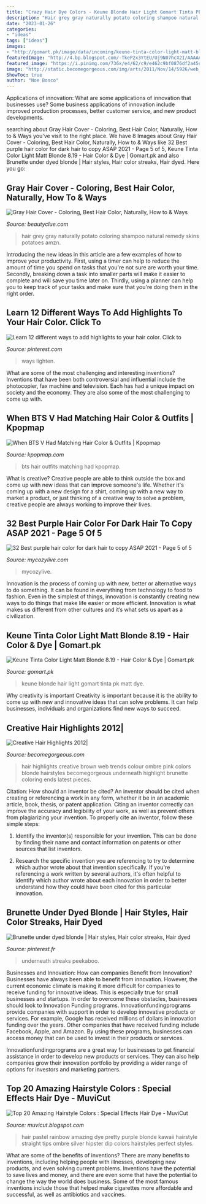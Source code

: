 ```yaml
---
title: "Crazy Hair Dye Colors - Keune Blonde Hair Light Gomart Tinta Pk Matt Dye"
description: "Hair grey gray naturally potato coloring shampoo natural remedy skins potatoes amzn"
date: "2023-01-26"
categories:
- "ideas"
tags: ["ideas"]
images:
- "http://gomart.pk/image/data/incoming/keune-tinta-color-light-matt-blonde-8-19-gomart-pakistan-3019.jpg"
featuredImage: "http://4.bp.blogspot.com/-TkeP2x3YtEU/Uj9N07hcX2I/AAAAAAAABP4/SVJlku-nxZY/s1600/amazing+hair+color+(10).jpg"
featured_image: "https://i.pinimg.com/736x/e4/62/c9/e462c9bf0876df2a45cf35bf48b0b8d5.jpg"
image: "http://static.becomegorgeous.com/img/arts/2011/Nov/14/5926/web_collection_hair_lojg-2.jpg"
ShowToc: true
author: "Noe Bosco"
---
```



Applications of innovation: What are some applications of innovation that businesses use?
Some business applications of innovation include improved production processes, better customer service, and new product developments.

	

		
searching about Gray Hair Cover - Coloring, Best Hair Color, Naturally, How to &amp; Ways you've visit to the right place. We have 8 Images about Gray Hair Cover - Coloring, Best Hair Color, Naturally, How to &amp; Ways like 32 Best purple hair color for dark hair to copy ASAP 2021 - Page 5 of 5, Keune Tinta Color Light Matt Blonde 8.19 - Hair Color &amp; Dye | Gomart.pk and also Brunette under dyed blonde | Hair styles, Hair color streaks, Hair dyed. Here you go:
		
    
## Gray Hair Cover - Coloring, Best Hair Color, Naturally, How To &amp; Ways

<img loading=lazy src="https://beautyclue.com/wp-content/uploads/2014/03/hair-color-for-grey-hair-3.jpg" onerror="this.onerror=null;this.src='https://tse4.mm.bing.net/th?id=OIP.FkmIlki94w1hVthRpQ2OOAHaEK&amp;pid=15.1';" alt="Gray Hair Cover - Coloring, Best Hair Color, Naturally, How to &amp; Ways">

_Source: beautyclue.com_

>hair grey gray naturally potato coloring shampoo natural remedy skins potatoes amzn. 

	

Introducing the new ideas in this article are a few examples of how to improve your productivity. First, using a timer can help to reduce the amount of time you spend on tasks that you're not sure are worth your time. Secondly, breaking down a task into smaller parts will make it easier to complete and will save you time later on. Thirdly, using a planner can help you to keep track of your tasks and make sure that you're doing them in the right order.

    
## Learn 12 Different Ways To Add Highlights To Your Hair Color. Click To

<img loading=lazy src="https://i.pinimg.com/736x/e4/62/c9/e462c9bf0876df2a45cf35bf48b0b8d5.jpg" onerror="this.onerror=null;this.src='https://tse2.mm.bing.net/th?id=OIP.AoxgxSGG98-KFm35s38gCgHaLH&amp;pid=15.1';" alt="Learn 12 different ways to add highlights to your hair color. Click to">

_Source: pinterest.com_

>ways lighten. 

	

What are some of the most challenging and interesting inventions?
Inventions that have been both controversial and influential include the photocopier, fax machine and television. Each has had a unique impact on society and the economy. They are also some of the most challenging to come up with.

    
## When BTS V Had Matching Hair Color &amp; Outfits | Kpopmap

<img loading=lazy src="https://img1.kpopmap.com/2020/03/unnamed-1-11-16.jpg" onerror="this.onerror=null;this.src='https://tse3.mm.bing.net/th?id=OIP.No75wgyCe5DI-Xau9IqXJAHaKX&amp;pid=15.1';" alt="When BTS V Had Matching Hair Color &amp; Outfits | Kpopmap">

_Source: kpopmap.com_

>bts hair outfits matching had kpopmap. 

	

What is creative?
Creative people are able to think outside the box and come up with new ideas that can improve someone's life. Whether it's coming up with a new design for a shirt, coming up with a new way to market a product, or just thinking of a creative way to solve a problem, creative people are always working to improve their lives.

    
## 32 Best Purple Hair Color For Dark Hair To Copy ASAP 2021 - Page 5 Of 5

<img loading=lazy src="https://mycozylive.com/wp-content/uploads/2021/08/31-6-768x1152.jpg" onerror="this.onerror=null;this.src='https://tse4.mm.bing.net/th?id=OIP.D7rAH7UNrkWT0DdF3czqrgHaLH&amp;pid=15.1';" alt="32 Best purple hair color for dark hair to copy ASAP 2021 - Page 5 of 5">

_Source: mycozylive.com_

>mycozylive. 

	

Innovation is the process of coming up with new, better or alternative ways to do something. It can be found in everything from technology to food to fashion. Even in the simplest of things, innovation is constantly creating new ways to do things that make life easier or more efficient. Innovation is what makes us different from other cultures and it’s what sets us apart as a civilization.

    
## Keune Tinta Color Light Matt Blonde 8.19 - Hair Color &amp; Dye | Gomart.pk

<img loading=lazy src="http://gomart.pk/image/data/incoming/keune-tinta-color-light-matt-blonde-8-19-gomart-pakistan-3019.jpg" onerror="this.onerror=null;this.src='https://tse4.mm.bing.net/th?id=OIP.l_Pou8iGoiBor79FM3uBFQHaJ4&amp;pid=15.1';" alt="Keune Tinta Color Light Matt Blonde 8.19 - Hair Color &amp; Dye | Gomart.pk">

_Source: gomart.pk_

>keune blonde hair light gomart tinta pk matt dye. 

	

Why creativity is important
Creativity is important because it is the ability to come up with new and innovative ideas that can solve problems. It can help businesses, individuals and organizations find new ways to succeed.

    
## Creative Hair Highlights 2012|

<img loading=lazy src="http://static.becomegorgeous.com/img/arts/2011/Nov/14/5926/web_collection_hair_lojg-2.jpg" onerror="this.onerror=null;this.src='https://tse3.mm.bing.net/th?id=OIP.E61BTKoS461MJfDOi3wExgHaJ4&amp;pid=15.1';" alt="Creative Hair Highlights 2012|">

_Source: becomegorgeous.com_

>hair highlights creative brown web trends colour ombre pink colors blonde hairstyles becomegorgeous underneath highlight brunette coloring ends latest pieces. 

	

Citation: How should an inventor be cited?
An inventor should be cited when creating or referencing a work in any form, whether it be in an academic article, book, thesis, or patent application. Citing an inventor correctly can improve the accuracy and legibility of your work, as well as prevent others from plagiarizing your invention. To properly cite an inventor, follow these simple steps:
1. Identify the inventor(s) responsible for your invention. This can be done by finding their name and contact information on patents or other sources that list inventors.

2. Research the specific invention you are referencing to try to determine which author wrote about that invention specifically. If you're referencing a work written by several authors, it's often helpful to identify which author wrote about each innovation in order to better understand how they could have been cited for this particular innovation.


    
## Brunette Under Dyed Blonde | Hair Styles, Hair Color Streaks, Hair Dyed

<img loading=lazy src="https://i.pinimg.com/736x/5d/0a/e4/5d0ae4c06a40c35562c5d33de5e1ccf7.jpg" onerror="this.onerror=null;this.src='https://tse1.mm.bing.net/th?id=OIP.QJDRfDo2B4gb_92MLzw6DwHaLk&amp;pid=15.1';" alt="Brunette under dyed blonde | Hair styles, Hair color streaks, Hair dyed">

_Source: pinterest.fr_

>underneath streaks peekaboo. 

	

Businesses and Innovation: How can companies Benefit from Innovation?
Businesses have always been able to benefit from innovation. However, the current economic climate is making it more difficult for companies to receive funding for innovative ideas. This is especially true for small businesses and startups. In order to overcome these obstacles, businesses should look to Innovation Funding programs.
Innovationfundingprograms provide companies with support in order to develop innovative products or services. For example, Google has received millions of dollars in innovation funding over the years. Other companies that have received funding include Facebook, Apple, and Amazon. By using these programs, businesses can access money that can be used to invest in their products or services.

Innovationfundingprograms are a great way for businesses to get financial assistance in order to develop new products or services. They can also help companies grow their innovation portfolio by providing a wider range of options for investors and marketing partners.

    
## Top 20 Amazing Hairstyle Colors : Special Effects Hair Dye - MuviCut

<img loading=lazy src="http://4.bp.blogspot.com/-TkeP2x3YtEU/Uj9N07hcX2I/AAAAAAAABP4/SVJlku-nxZY/s1600/amazing+hair+color+(10).jpg" onerror="this.onerror=null;this.src='https://tse3.mm.bing.net/th?id=OIP.vMiETGhQRiJCXvuOf7RQEAHaJ6&amp;pid=15.1';" alt="Top 20 Amazing Hairstyle Colors : Special Effects Hair Dye - MuviCut">

_Source: muvicut.blogspot.com_

>hair pastel rainbow amazing dye pretty purple blonde kawaii hairstyle straight tips ombre silver hipster dip colors hairstyles perfect styles. 

	

What are some of the benefits of inventions?
There are many benefits to inventions, including helping people with illnesses, developing new products, and even solving current problems. Inventions have the potential to save lives and money, and there are even some that have the potential to change the way the world does business. Some of the most famous inventions include those that helped make cigarettes more affordable and successful, as well as antibiotics and vaccines.

